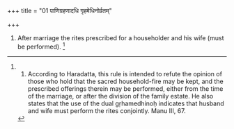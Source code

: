 +++
title = "01 पाणिग्रहणादधि गृहमेधिनोर्व्रतम्"

+++
1. After marriage the rites prescribed for a householder and his wife (must be performed). [^1] 


[^1]:  1. According to Haradatta, this rule is intended to refute the opinion of those who hold that the sacred household-fire may be kept, and the prescribed offerings therein may be performed, either from the time of the marriage, or after the division of the family estate. He also states that the use of the dual gṛhamedhinoḥ indicates that husband and wife must perform the rites conjointly. Manu III, 67.
